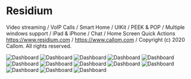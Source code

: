 # Residium
Video streaming / VoIP Calls  / Smart Home / UIKit / PEEK & POP / Multiple windows support / iPad & iPhone / Chat / Home Screen Quick Actions
https://www.residium.com / https://www.callom.com / Copyright (c) 2020 Callom. All rights reserved.

![Dashboard](https://github.com/alexroemerdeveloper/Residium/blob/master/07.png)
![Dashboard](https://github.com/alexroemerdeveloper/Residium/blob/master/03.png)
![Dashboard](https://github.com/alexroemerdeveloper/Residium/blob/master/04.png)
![Dashboard](https://github.com/alexroemerdeveloper/Residium/blob/master/05.png)
![Dashboard](https://github.com/alexroemerdeveloper/Residium/blob/master/06.png)
![Dashboard](https://github.com/alexroemerdeveloper/Residium/blob/master/08.png)
![Dashboard](https://github.com/alexroemerdeveloper/Residium/blob/master/09.png)
![Dashboard](https://github.com/alexroemerdeveloper/Residium/blob/master/11.png)
![Dashboard](https://github.com/alexroemerdeveloper/Residium/blob/master/13.png)
![Dashboard](https://github.com/alexroemerdeveloper/Residium/blob/master/14.png)
![Dashboard](https://github.com/alexroemerdeveloper/Residium/blob/master/15.png)
![Dashboard](https://github.com/alexroemerdeveloper/Residium/blob/master/16.png)
![Dashboard](https://github.com/alexroemerdeveloper/Residium/blob/master/17.png)
